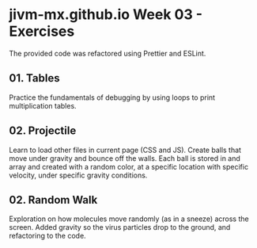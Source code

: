 # jivm-mx.github.io Week 03 - Exercises

The provided code was refactored using Prettier and ESLint.

## 01. Tables

Practice the fundamentals of debugging by using loops to print multiplication tables.

## 02. Projectile

Learn to load other files in current page (CSS and JS). Create balls that move under gravity and bounce off the walls. Each ball is stored in and array and created with a random color, at a specific location with specific velocity, under specific gravity conditions.

## 02. Random Walk

Exploration on how molecules move randomly (as in a sneeze) across the screen. Added gravity so the virus particles drop to the ground, and refactoring to the code.
